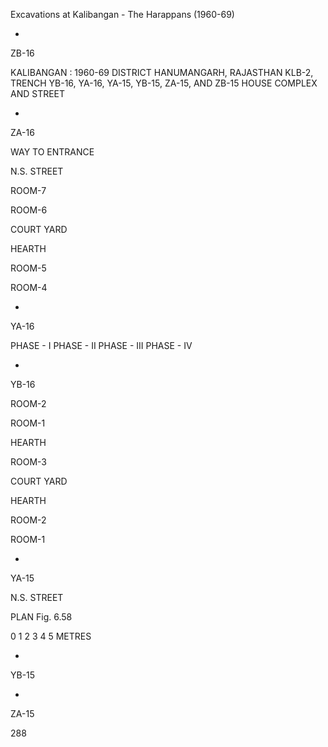 Excavations at Kalibangan - The Harappans (1960-69)

+
ZB-16

KALIBANGAN : 1960-69
DISTRICT HANUMANGARH, RAJASTHAN
KLB-2, TRENCH YB-16, YA-16, YA-15, YB-15, ZA-15, AND ZB-15
HOUSE COMPLEX AND STREET

+
ZA-16

WAY TO ENTRANCE

N.S. STREET

ROOM-7

ROOM-6

COURT YARD

HEARTH

ROOM-5

ROOM-4

+
YA-16

PHASE - I
PHASE - II
PHASE - III
PHASE - IV

+
YB-16

ROOM-2

ROOM-1

HEARTH

ROOM-3

COURT YARD

HEARTH

ROOM-2

ROOM-1

+
YA-15

N.S. STREET

PLAN
Fig. 6.58

0 1 2 3 4 5 METRES

+
YB-15

+
ZA-15

288